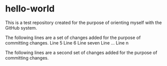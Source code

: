 # hello-world
This is a test repository created for the purpose of orienting myself with the GitHub system.

The following lines are a set of changes added for the purpose of committing changes.
Line 5
Line 6
Line seven
Line ...
Line n


The following lines are a second set of changes added for the purpose of committing changes.
